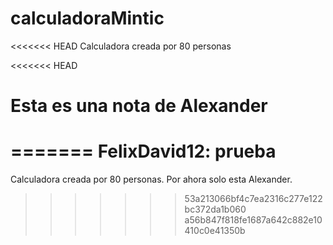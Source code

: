 # calculadoraMintic
<<<<<<< HEAD
Calculadora creada por 80 personas

<<<<<<< HEAD
# Esta es una nota de Alexander
=======
FelixDavid12: prueba
=======
Calculadora creada por 80 personas.
Por ahora solo esta Alexander.
>>>>>>> 53a213066bf4c7ea2316c277e122bc372da1b060
>>>>>>> a56b847f818fe1687a642c882e10410c0e41350b
